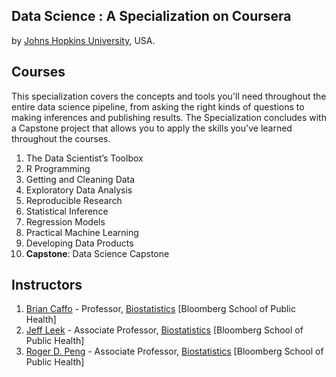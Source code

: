 ## Data Science : A Specialization on Coursera
by [Johns Hopkins University](http://www.jhu.edu/), USA.

## Courses
This specialization covers the concepts and tools you'll need throughout the entire data science pipeline, from asking the right kinds of questions to making inferences and publishing results. The Specialization concludes with a Capstone project that allows you to apply the skills you've learned throughout the courses.

1. The Data Scientist’s Toolbox
2. R Programming
3. Getting and Cleaning Data
4. Exploratory Data Analysis
5. Reproducible Research
6. Statistical Inference
7. Regression Models
8. Practical Machine Learning
9. Developing Data Products
10. **Capstone**: Data Science Capstone

## Instructors
1. [Brian Caffo](http://www.bcaffo.com/) - Professor, [Biostatistics](http://www.biostat.jhsph.edu/) [Bloomberg School of Public Health]
2. [Jeff Leek](http://www.biostat.jhsph.edu/~jleek/) - Associate Professor, [Biostatistics](http://www.biostat.jhsph.edu/) [Bloomberg School of Public Health]
3. [Roger D. Peng](http://www.biostat.jhsph.edu/~rpeng/) - Associate Professor, [Biostatistics](http://www.biostat.jhsph.edu/) [Bloomberg School of Public Health]
